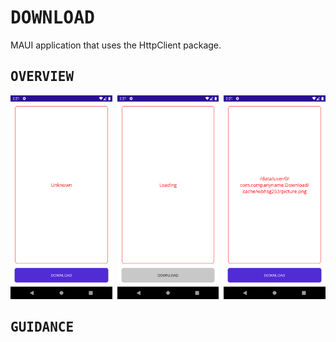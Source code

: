 ﻿# <samp>DOWNLOAD</samp>

MAUI application that uses the HttpClient package.

## <samp>OVERVIEW</samp>

<img src="assets/img1.png" width="32.333%"/><img src="assets/none.png" width="1.5%"/><img src="assets/img2.png" width="32.333%"/><img src="assets/none.png" width="1.5%"/><img src="assets/img3.png" width="32.333%"/>

## <samp>GUIDANCE</samp>

```
```